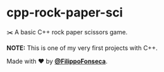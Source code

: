 # cpp-rock-paper-sci

✂️ A basic C++ rock paper scissors game.

**NOTE:** This is one of my very first projects with C++.

Made with ❤️ by [**@FilippoFonseca**](https://twitter.com/FilippoFonseca).